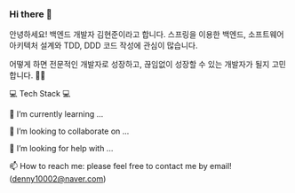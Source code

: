 ### Hi there 👋

안녕하세요! 백엔드 개발자 김현준이라고 합니다.
스프링을 이용한 백엔드, 소프트웨어 아키텍처 설계와 TDD, DDD 코드 작성에 관심이 많습니다.

어떻게 하면 전문적인 개발자로 성장하고, 끊임없이 성장할 수 있는 개발자가 될지 고민합니다. 🤔🤔

💻 Tech Stack 💻
 
  
    

  
  🌱 I’m currently learning ...
  
  👯 I’m looking to collaborate on ...
  
  🤔 I’m looking for help with ...

  📫 How to reach me:
    please feel free to contact me by email! (denny10002@naver.com)


